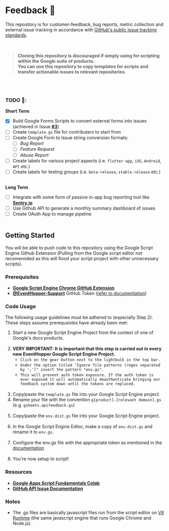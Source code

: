 # Feedback :speech_balloon:
This repository is for customer-feedback, bug reports, metric collection and external issue tracking in accordance with [GitHub's public issue tracking standards](https://docs.github.com/en/github/creating-cloning-and-archiving-repositories/creating-an-issues-only-repository).<br><br><br>

>**Cloning this repository is discouraged if simply using for scripting within the Google suite of products.<br>You can use this repository to copy templates for scripts and transfer actionable issues to relevant repositories.**

<br><br>

### **TODO :dart::**
**Short Term**

- [x] Build Google Forms Scripts to convert external forms into issues (achieved in Issue [**#3**](https://github.com/EventHopper/Feedback/issues/3))
- [ ] Create `template.gs` file for contributers to start from
- [ ] Create Google Form to Issue string conversion formats:
  - [ ] _Bug Report_
  - [ ] _Feature Request_
  - [ ] _Abuse Report_
- [ ] Create labels for various project aspects (i.e. `flutter-app`, `iOS`, `Android`, `API` etc.)
- [ ] Create labels for testing groups (i.e. `beta-release`, `stable-release` etc.)

<br>**Long Term**
- [ ] Integrate with some form of passive in-app bug reporting tool like [**Sentry.io**](https://sentry.io/welcome/)
- [ ] Use Github API to generate a monthly summary dashboard of issues
- [ ] Create OAuth App to manage pipeline
<br><br>

## Getting Started

You will be able to push code to this repository using the Google Script Engine Github Extension (Pulling from the Google script editor not recomennded as this will flood your script project with other unnecessary scripts).

### Prerequisites

- [**Google Script Engine Chrome GitHub Extension**](https://chrome.google.com/webstore/detail/google-apps-script-github/lfjcgcmkmjjlieihflfhjopckgpelofo/related?hl=en)
- [**@EventHopper-Support**](https://github.com/eventhopper-support) GitHub Token ([refer to documentation](https://docs.google.com/document/d/1zYid1Ei8TIXN1NPlI_dxAUcbUdDYtzD9XH4cNu6cb-k/edit#))

### Code Usage

The following usage guidelines must be adhered to (especially Step 2).<br> These steps assume prerequsistes have already been met:

1. Start a new Google Script Engine Project from the context of one of Google's docs products.<br><br>
2. **VERY IMPORTANT: It is important that this step is carried out in every new EventHopper Google Script Engine Project.**<br> 
    - `Click on the gear button next to the lightbulb in the top bar. `
    - `Under the option titled "Ignore file patterns (regex separated by ';')" insert the pattern "env.gs". `
    - `This will prevent auth token exposure. If the auth token is ever exposed it will automatically deauthenticate bringing our feedback system down until the tokens are replaced.`
<br><br>
3. Copy/paste the `template.gs` file into your Google Script Engine project. 
4. Rename your file with the convention `g[product].[relevant domain].gs` (e.g. `gsheets.apifeedback.gs`)<br><br>
5. Copy/paste the `env.dist.gs` file into your Google Script Engine project.<br><br>
6. In the Google Script Engine Editor, make a copy of `env.dist.gs` and rename it to `env.gs`.<br><br>
7. Configure the env.gs file with the appropriate token as mentioned in the [documentation](https://docs.google.com/document/d/1zYid1Ei8TIXN1NPlI_dxAUcbUdDYtzD9XH4cNu6cb-k/edit#)<br><br>
8. You're now setup to script!

### Resources

- [**Google Apps Script Fundamentals Colab**](https://developers.google.com/apps-script/quickstart/fundamentals-codelabs) 
- [**GitHub API Issue Documentation**](https://docs.github.com/en/rest/reference/issues#create-an-issue)

### Notes
- The .gs files are basically javascript files run from the script editor on [V8 Runtime](https://developers.google.com/apps-script/guides/v8-runtime) (the same javascript engine that runs Google Chrome and Node.js).
